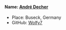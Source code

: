 #### Name: [André Decher](https://github.com/Wolfy7)
- Place: Buseck, Germany
- GitHub: [Wolfy7](https://github.com/Wolfy7)